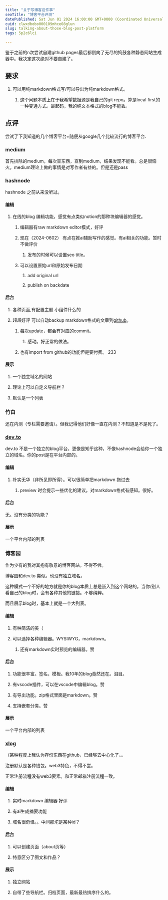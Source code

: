 ```yaml
---
title: "关于写博客这件事"
seoTitle: "博客平台评测"
datePublished: Sat Jun 01 2024 16:00:00 GMT+0000 (Coordinated Universal Time)
cuid: clwxdbobo000109mhce08glun
slug: talking-about-those-blog-post-platform
tags: 5p2c6lci

---
```


鉴于之前的n次尝试自建github pages最后都倒向了无尽的捣鼓各种静态网站生成器中。我决定这次绝对不要自建了。

## 要求

1. 可以用纯markdown格式写/可以导出为纯markdown格式。
    
    1. 这个问题本质上在于我希望数据源是我自己的git repo。算是local first的一种变通方式。最起码，我的纯文本格式的blog不能丢。
        

## 点评

尝试了下我知道的几个博客平台+随便从google几个比较流行的博客平台.

### medium

首先排除的medium，每次查东西，查到medium，结果发现不能看。总是很恼火。medium理论上做的事情是对写作者有益的。但是还是pass

### hashnode

hashnode 之前从来没听过。

#### 编辑

1. 在线的blog 编辑功能，感觉有点类似notion的那种块编辑器的感觉。
    
    1. 编辑器有raw markdown editor模式，好评
        
    2. 现在（2024-0602） 有点在推ai辅助写作的感觉。有ai相关的功能。暂时不做评价
        
        1. 发布的时候可以设置seo title。
            
    3. 可以设置原始url和原始发布日期
        
        1. add original url
            
        2. publish on backdate
            

#### 后台

1. 各种页面,有配置主题 小组件什么的
    
2. 超超好评 可以自动backup markdown格式的文章到[github](https://github.com/woodgear/blog/blob/master/clwxdbobo000109mhce08glun.md)。
    
    1. 每次update，都会有对应的commit。
        
        1. 感动。好正常的做法。
            
    2. 也有import from github的功能但是要付费。 233
        

#### 展示

1. 一个独立域名的网站
    
2. 理论上可以自定义导航栏？
    
3. 默认是一个列表
    

### 竹白

还在内测（专栏需要邀请）。但我记得他们好像一直在内测？不知道是不是死了。

### [dev.to](http://dev.to)

dev.to 不是一个独立的blog平台。更像是知乎这种，不像hashnode会给你一个独立的域名。你的post是在平台内部的。

#### 编辑

1. 朴实无华（非所见即所得）。可以很简单把markdown 拖过去
    
    1. preview 时会提示一些优化的建议。对markdown格式有感知。很好。
        

#### 后台

无。没有分类的功能？

#### 展示

一个平台内部的列表

### 博客园

作为少有的我对其抱有敬意的博客网站。不得不尝。

博客园和dev.to 类似。也没有独立域名。

这种模式一个不好的地方就是你的blog本质上总是嵌入到这个网站的。当你/别人看自己的blog时，会有各种其他的链接。不够纯粹。

而且展示blog时，基本上就是一个大列表。

#### 编辑

1. 有种简洁的美（
    
2. 可以选择各种编辑器。WYSIWYG，markdown。
    
    1. 还有markdown实时预览的编辑器。赞
        

#### 后台

1. 功能很丰富。签名，模板。我10年的blog竟然还在。泪目。
    
2. 有vscode插件，可以在vscode中编辑blog。赞
    
3. 有导出功能。zip格式里面是markdown。赞
    
4. 支持嵌套分类。赞
    

#### 展示

一个平台内部的列表

### [xlog](https://xn--15tw1y2ij8m-2150.xlog.app/)

（某种程度上我认为存份东西在github，已经够去中心化了。。

注册默认是各种钱包。web3特色，不得不尝。

正常注册流程没有web3要素。和正常邮箱注册流程一致。

#### 编辑

1. 实时markdown 编辑器 好评
    
2. 有ai生成摘要功能
    
3. 域名很奇怪。。中间那坨是某种id？
    

#### 后台

1. 可以创建页面（about页等）
    
2. 特意区分了图文和作品？
    

#### 展示

1. 独立网站
    
2. 自带了些导航栏。归档页面，最新最热排序什么的。